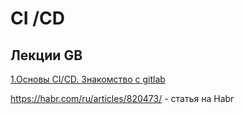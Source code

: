 # CI /CD

## Лекции GB

[1.Основы CI/CD. Знакомство с gitlab](https://cloud.mail.ru/public/CkGn/A3acuZD8x) 

https://habr.com/ru/articles/820473/ - статья на Habr